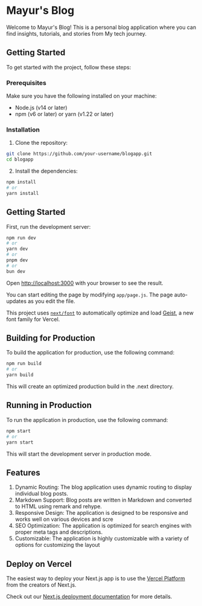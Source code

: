 # Mayur's Blog

Welcome to Mayur's Blog! This is a personal blog application where you can find insights, tutorials, and stories from My tech journey.

## Getting Started

To get started with the project, follow these steps:

### Prerequisites

Make sure you have the following installed on your machine:

- Node.js (v14 or later)
- npm (v6 or later) or yarn (v1.22 or later)

### Installation

1. Clone the repository:

```bash
git clone https://github.com/your-username/blogapp.git
cd blogapp
```

2. Install the dependencies:
```bash
npm install
# or
yarn install
```

## Getting Started

First, run the development server:

```bash
npm run dev
# or
yarn dev
# or
pnpm dev
# or
bun dev
```

Open [http://localhost:3000](http://localhost:3000) with your browser to see the result.

You can start editing the page by modifying `app/page.js`. The page auto-updates as you edit the file.

This project uses [`next/font`](https://nextjs.org/docs/app/building-your-application/optimizing/fonts) to automatically optimize and load [Geist](https://vercel.com/font), a new font family for Vercel.

## Building for Production
To build the application for production, use the following command:
```bash
npm run build
# or
yarn build
```
This will create an optimized production build in the .next directory.

## Running in Production
To run the application in production, use the following command:
```bash
npm start
# or
yarn start
```
This will start the development server in production mode.

## Features
1. Dynamic Routing: The blog application uses dynamic routing to display individual blog posts.
2. Markdown Support: Blog posts are written in Markdown and converted to HTML using remark and rehype.
3. Responsive Design: The application is designed to be responsive and works well on various devices and scre
4. SEO Optimization: The application is optimized for search engines with proper meta tags and descriptions.
5. Customizable: The application is highly customizable with a variety of options for customizing the layout

## Deploy on Vercel

The easiest way to deploy your Next.js app is to use the [Vercel Platform](https://vercel.com/new?utm_medium=default-template&filter=next.js&utm_source=create-next-app&utm_campaign=create-next-app-readme) from the creators of Next.js.

Check out our [Next.js deployment documentation](https://nextjs.org/docs/app/building-your-application/deploying) for more details.
